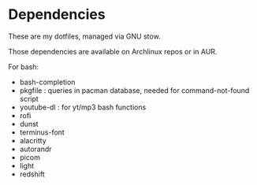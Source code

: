 Dependencies
============

These are my dotfiles, managed via GNU stow.

Those dependencies are available on Archlinux repos or in AUR.

For bash:

* bash-completion
* pkgfile : queries in pacman database, needed for command-not-found script
* youtube-dl : for yt/mp3 bash functions
* rofi
* dunst
* terminus-font
* alacritty
* autorandr
* picom
* light
* redshift
